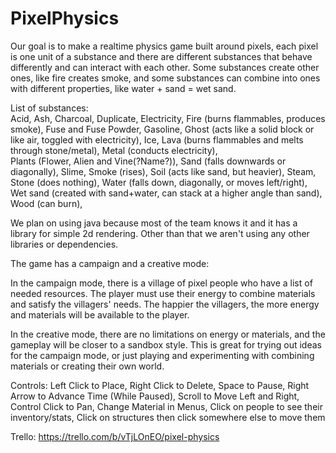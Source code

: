 # PixelPhysics

Our goal is to make a realtime physics game built around pixels, each pixel is one unit of a substance and there are different substances that behave differently and can interact with each other. Some substances create other ones, like fire creates smoke, and some substances can combine into ones with different properties, like water + sand = wet sand.

List of substances:  
Acid,
Ash,
Charcoal,
Duplicate,
Electricity,
Fire (burns flammables, produces smoke),
Fuse and Fuse Powder,
Gasoline,
Ghost (acts like a solid block or like air, toggled with electricity),
Ice,
Lava (burns flammables and melts through stone/metal),
Metal (conducts electricity),   
Plants (Flower, Alien and Vine(?Name?)),
Sand (falls downwards or diagonally),
Slime,
Smoke (rises),
Soil (acts like sand, but heavier),
Steam,
Stone (does nothing),
Water (falls down, diagonally, or moves left/right),
Wet sand (created with sand+water, can stack at a higher angle than sand),
Wood (can burn),   



We plan on using java because most of the team knows it and it has a library for simple 2d rendering.
Other than that we aren't using any other libraries or dependencies.

The game has a campaign and a creative mode:  

In the campaign mode, there is a village of pixel people who have a list of needed resources. The player must use their energy to combine materials and satisfy the villagers' needs. The happier the villagers, the more energy and materials will be available to the player.  

In the creative mode, there are no limitations on energy or materials, and the gameplay will be closer to a sandbox style. This is great for trying out ideas for the campaign mode, or just playing and experimenting with combining materials or creating their own world.


Controls:
Left Click to Place,
Right Click to Delete,
Space to Pause,
Right Arrow to Advance Time (While Paused),
Scroll to Move Left and Right,
Control Click to Pan,
Change Material in Menus,
Click on people to see their inventory/stats,
Click on structures then click somewhere else to move them

Trello: https://trello.com/b/vTjLOnEO/pixel-physics
